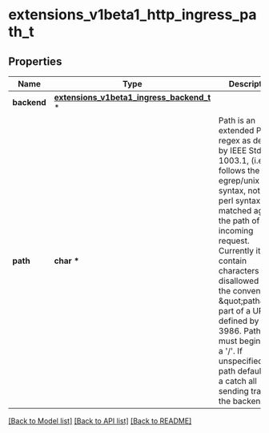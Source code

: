 # extensions_v1beta1_http_ingress_path_t

## Properties
Name | Type | Description | Notes
------------ | ------------- | ------------- | -------------
**backend** | [**extensions_v1beta1_ingress_backend_t**](extensions_v1beta1_ingress_backend.md) \* |  | 
**path** | **char \*** | Path is an extended POSIX regex as defined by IEEE Std 1003.1, (i.e this follows the egrep/unix syntax, not the perl syntax) matched against the path of an incoming request. Currently it can contain characters disallowed from the conventional \&quot;path\&quot; part of a URL as defined by RFC 3986. Paths must begin with a &#39;/&#39;. If unspecified, the path defaults to a catch all sending traffic to the backend. | [optional] 

[[Back to Model list]](../README.md#documentation-for-models) [[Back to API list]](../README.md#documentation-for-api-endpoints) [[Back to README]](../README.md)


